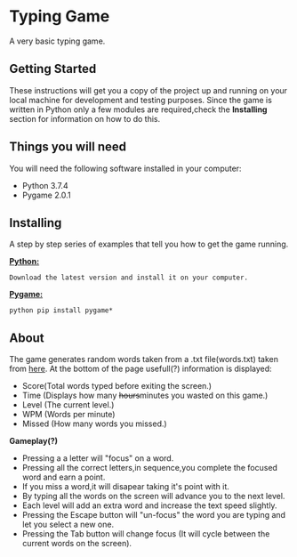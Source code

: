 # Typing Game
A very basic typing game.


## Getting Started
These instructions will get you a copy of the project up and running on your local machine for development and testing purposes. Since the game is written in Python only
a few modules are required,check the **Installing** section for information on how to do this.


## Things you will need
You will need the following software installed in your computer:

* Python 3.7.4
* Pygame 2.0.1


## Installing
A step by step series of examples that tell you how to get the game running.

**[Python:](https://www.python.org/downloads/)**
```
Download the latest version and install it on your computer.
```
**[Pygame:](https://www.pygame.org/wiki/GettingStarted)**
```
python pip install pygame*
```

## About
The game generates random words taken from a .txt file(words.txt) taken from [here](https://github.com/dwyl/english-words).
At the bottom of the page usefull(?) information is displayed:
* Score(Total words typed before exiting the screen.)
* Time (Displays how many ~~hours~~minutes you wasted on this game.)
* Level (The current level.)
* WPM (Words per minute)
* Missed (How many words you missed.)

**Gameplay(?)**
* Pressing a a letter will "focus" on a word.
* Pressing all the correct letters,in sequence,you complete the focused word and earn a point.
* If you miss a word,it will disapear taking it's point with it.
* By typing all the words on the screen will advance you to the next level.
* Each level will add an extra word and increase the text speed slightly.
* Pressing the Escape button will "un-focus" the word you are typing and let you select a new one.
* Pressing the Tab button will change focus (It will cycle between the current words on the screen).
